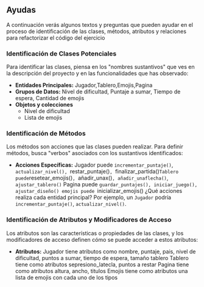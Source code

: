 
## Ayudas
A continuación verás algunos textos y preguntas que pueden ayudar en el proceso de identificación de las clases, métodos, atributos y relaciones para 
refactorizar el código del ejercicio

### Identificación de Clases Potenciales
Para identificar las clases, piensa en los "nombres sustantivos" que ves en la descripción del proyecto y en las funcionalidades que has observado:
- **Entidades Principales:** Jugador,Tablero,Emojis,Pagina
- **Grupos de Datos:** Nivel de dificultad, Puntaje a sumar, Tiempo de espera, Cantidad de emojis
- **Objetos y colecciones**
   - Nivel de dificultad 
   - Lista de emojis 


### Identificación de Métodos
Los métodos son acciones que las clases pueden realizar. Para definir métodos, busca "verbos" asociados con los sustantivos identificados:
- **Acciones Específicas:** Jugador puede `incrementar_puntaje()`, `actualizar_nivel(), `restar_puntaje()`, `finalizar_partida()`
    Tablero puede `resetear_emojis()`, `añadir_unax()`, añadir_unaflecha()`, `ajustar_tablero()`
    Pagina puede `guardar_puntajes(), iniciar_juego(), ajustar_diseño()
    emojis puede `inicializar_emojis() ¿Qué acciones realiza cada entidad principal? Por ejemplo, un `Jugador` podría `incrementar_puntaje()`, `actualizar_nivel()`.

### Identificación de Atributos y Modificadores de Acceso
Los atributos son las características o propiedades de las clases, y los modificadores de acceso definen cómo se puede acceder a estos atributos:
- **Atributos:** 
    Jugador tiene atributos como nombre, puntaje, pais, nivel de dificultad, puntos a sumar, tiempo de espera, tamaño tablero
    Tablero tiene como atributos sepresiono_latecla, puntos a restar
    Pagina tiene como atributos altura, ancho, titulos
    Emojis tiene como atributos una lista de emojis con cada uno de los tipos 

